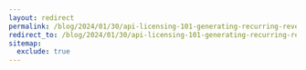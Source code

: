 ```yaml
---
layout: redirect
permalink: /blog/2024/01/30/api-licensing-101-generating-recurring-revenue-from-your-apis
redirect_to: /blog/2024/01/30/api-licensing-101-generating-recurring-revenue-from-your-apis/
sitemap:
  exclude: true
---
```

